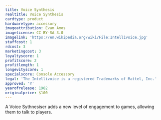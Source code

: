 ```yaml
---
title: Voice Synthesis
realtitle: Voice Synthesis
cardtype: product
hardwaretype: accessory
imageattribution: Evan Amos
imagelicense: CC BY-SA 3.0
imagelink: 'https://en.wikipedia.org/wiki/File:Intellivoice.jpg'
staffcost: 1
rdcost: 3
marketingcost: 3
loyaltyscore: 1
profitscore: 2
profitlength: 1
longevityscore: 1
specialscore: Console Accessory
legal: 'The Intellivoice is a registered Trademarks of Mattel, Inc.'
approved: 'Y'
yearofrelease: 1982
originalprice: $100
---
```


A Voice Sythnesiser adds a new level of engagement to games, allowing them to talk to players.
